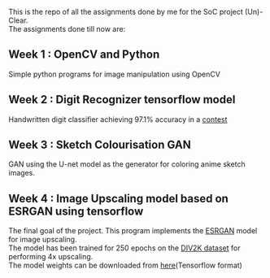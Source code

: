 This is the repo of all the assignments done by me for the SoC project (Un)-Clear.  
The assignments done till now are:  
## Week 1 : OpenCV and Python  
Simple python programs for image manipulation using OpenCV
## Week 2 : Digit Recognizer tensorflow model  
Handwritten digit classifier achieving 97.1% accuracy in a [contest](https://www.kaggle.com/c/digit-recognizer)
## Week 3 : Sketch Colourisation GAN  
GAN using the U-net model as the generator for coloring anime sketch images. 
## Week 4 : Image Upscaling model based on ESRGAN using tensorflow
The final goal of the project. This program implements the [ESRGAN](https://arxiv.org/abs/1809.00219) model for image upscaling.  
The model has been trained for 250 epochs on the [DIV2K dataset](https://data.vision.ee.ethz.ch/cvl/DIV2K/) for performing 4x upscaling.  
The model weights can be downloaded from [here](https://www.kaggle.com/pranjalkushwaha/esrgan-final)(Tensorflow format)
